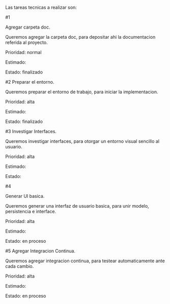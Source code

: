 Las tareas tecnicas a realizar son:

#1

Agregar carpeta doc.

Queremos  agregar la carpeta doc, para depositar ahi la documentacion referida al proyecto.


Prioridad: normal

Estimado: 

Estado: finalizado


#2
Preparar el entorno.

Queremos  preparar el entorno de trabajo, para iniciar la implementacion.

Prioridad: alta


Estimado: 

Estado: finalizado


#3
Investigar Interfaces.

Queremos investigar interfaces, para otorgar un entorno visual sencillo al usuario.

Prioridad: alta

Estimado: 

Estado: 


#4

Generar UI basica.

Queremos generar una interfaz de usuario basica, para unir modelo, persistencia e interface.

Prioridad: alta

Estimado: 

Estado: en proceso



#5
Agregar Integracion Continua.

Queremos  agregar integracion continua, para testear automaticamente ante cada cambio.

Prioridad: alta

Estimado: 

Estado: en proceso


